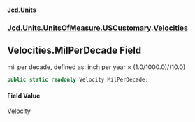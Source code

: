 #### [Jcd.Units](index.md 'index')
### [Jcd.Units.UnitsOfMeasure.USCustomary](Jcd.Units.UnitsOfMeasure.USCustomary.md 'Jcd.Units.UnitsOfMeasure.USCustomary').[Velocities](Velocities.md 'Jcd.Units.UnitsOfMeasure.USCustomary.Velocities')

## Velocities.MilPerDecade Field

mil per decade, defined as: inch per year × (1.0/1000.0)/(10.0)

```csharp
public static readonly Velocity MilPerDecade;
```

#### Field Value
[Velocity](Velocity.md 'Jcd.Units.UnitTypes.Velocity')